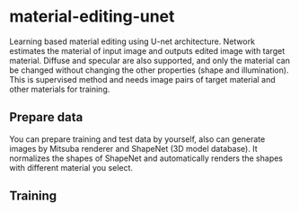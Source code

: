 # material-editing-unet

Learning based material editing using U-net architecture.
Network estimates the material of input image and outputs edited image with target material.
Diffuse and specular are also supported, and only the material can be changed without changing the other properties (shape and illumination).
This is supervised method and needs image pairs of target material and other materials for training.

## Prepare data

You can prepare training and test data by yourself, also can generate images by Mitsuba renderer and ShapeNet (3D model database).
It normalizes the shapes of ShapeNet and automatically renders the shapes with different material you select.

## Training

